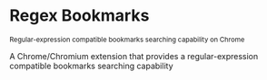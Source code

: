 
# Regex Bookmarks 

<small>
Regular-expression compatible bookmarks searching capability on Chrome
</small>

A Chrome/Chromium extension that provides a regular-expression compatible bookmarks searching capability


